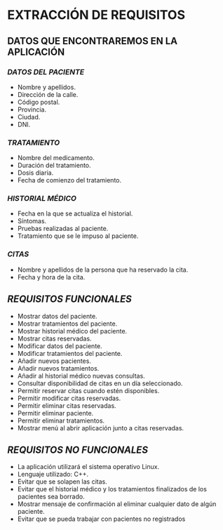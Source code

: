 # **EXTRACCIÓN DE REQUISITOS**
## **DATOS QUE ENCONTRAREMOS EN LA APLICACIÓN**
### *DATOS DEL PACIENTE*
* Nombre y apellidos.
* Dirección de la calle.
* Código postal.
* Provincia.
* Ciudad.
* DNI.

### *TRATAMIENTO*
* Nombre del medicamento.
* Duración del tratamiento.
* Dosis diaria.
* Fecha de comienzo del tratamiento.


### *HISTORIAL MÉDICO*  
* Fecha en la que se actualiza el historial.
* Síntomas.
* Pruebas realizadas al paciente.
* Tratamiento que se le impuso al paciente.

### *CITAS*
* Nombre y apellidos de la persona que ha reservado la cita.
* Fecha y hora de la cita.


## *REQUISITOS FUNCIONALES*
* Mostrar datos del paciente.
* Mostrar tratamientos del paciente.
* Mostrar historial médico del paciente.
* Mostrar citas reservadas.
* Modificar datos del paciente.
* Modificar tratamientos del paciente.
* Añadir nuevos pacientes.
* Añadir nuevos tratamientos.
* Añadir al historial médico nuevas consultas.
* Consultar disponibilidad de citas en un día seleccionado.
* Permitir reservar citas cuando estén disponibles.
* Permitir modificar citas reservadas.
* Permitir eliminar citas reservadas.
* Permitir eliminar paciente.
* Permitir eliminar tratamientos.
* Mostrar menú al abrir aplicación junto a citas reservadas.


## *REQUISITOS NO FUNCIONALES*
* La aplicación utilizará el sistema operativo Linux.
* Lenguaje utilizado: C++.
* Evitar que se solapen las citas.
* Evitar que el historial médico y los tratamientos finalizados de los pacientes sea borrado.
* Mostrar mensaje de confirmación al eliminar cualquier dato de algún paciente.
* Evitar que se pueda trabajar con pacientes no registrados
